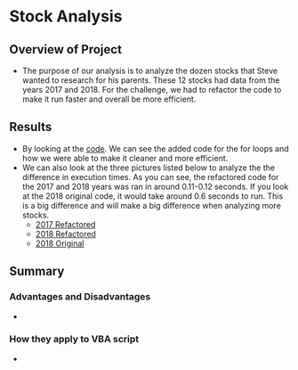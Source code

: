 # Stock Analysis

## Overview of Project

- The purpose of our analysis is to analyze the dozen stocks that Steve wanted to research for his parents. These 12 stocks had data from the years 2017 and 2018. For the challenge, we had to refactor the code to make it run faster and overall be more efficient.

## Results

- By looking at the [code](/Resources/code.png). We can see the added code for the for loops and how we were able to make it cleaner and more efficient.
- We can also look at the three pictures listed below to analyze the the difference in execution times. As you can see, the refactored code for the 2017 and 2018 years was ran in around 0.11-0.12 seconds. If you look at the 2018 original code, it would take around 0.6 seconds to run. This is a big difference and will make a big difference when analyzing more stocks.
     - [2017 Refactored](/Resources/VBA_Challenge_2017.png)
     - [2018 Refactored](/Resources/VBA_Challenge_2018.png)
     - [2018 Original](/Resources/VBA_Challenge_2018_original.png)

## Summary

### Advantages and Disadvantages

- 

### How they apply to VBA script

-
